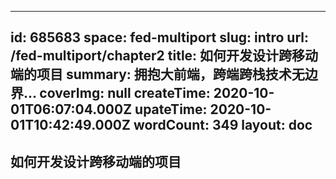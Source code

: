 
---
id: 685683
space: fed-multiport
slug: intro
url: /fed-multiport/chapter2
title: 如何开发设计跨移动端的项目
summary: 拥抱大前端，跨端跨栈技术无边界...
coverImg: null
createTime: 2020-10-01T06:07:04.000Z 
upateTime: 2020-10-01T10:42:49.000Z
wordCount: 349
layout: doc
---

## 如何开发设计跨移动端的项目

